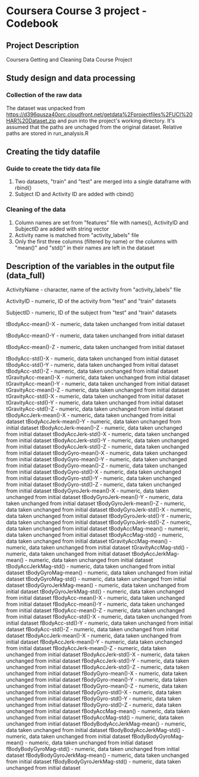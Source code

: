 # Coursera Course 3 project - Codebook
## Project Description
Coursera Getting and Cleaning Data Course Project

## Study design and data processing

### Collection of the raw data
The dataset was unpacked from https://d396qusza40orc.cloudfront.net/getdata%2Fprojectfiles%2FUCI%20HAR%20Dataset.zip
and pun into the project's working directory. It's assumed that the paths are unchaged from the original dataset. Relative paths are stored in run_analysis.R

## Creating the tidy datafile

### Guide to create the tidy data file
1. Two datasets, "train" and "test" are merged into a single dataframe with rbind()
2. Subject ID and Activity ID are added with cbind()

### Cleaning of the data
1. Column names are set from "features" file with names(), ActivityID and SubjectID are added with string vector
2. Activity name is matched from "activity_labels" file
3. Only the first three columns (filtered by name) or the columns with "mean()" and "std()" in their names are left in the dataset

## Description of the variables in the output file (data_full)
ActivityName - character, name of the activity from "activity_labels" file

ActivityID - numeric, ID of the activity from "test" and "train" datasets

SubjectID - numeric, ID of the subject from "test" and "train" datasets

tBodyAcc-mean()-X - numeric, data taken unchanged from initial dataset

tBodyAcc-mean()-Y - numeric, data taken unchanged from initial dataset

tBodyAcc-mean()-Z - numeric, data taken unchanged from initial dataset

tBodyAcc-std()-X - numeric, data taken unchanged from initial dataset
tBodyAcc-std()-Y - numeric, data taken unchanged from initial dataset
tBodyAcc-std()-Z - numeric, data taken unchanged from initial dataset
tGravityAcc-mean()-X - numeric, data taken unchanged from initial dataset
tGravityAcc-mean()-Y - numeric, data taken unchanged from initial dataset
tGravityAcc-mean()-Z - numeric, data taken unchanged from initial dataset
tGravityAcc-std()-X - numeric, data taken unchanged from initial dataset
tGravityAcc-std()-Y - numeric, data taken unchanged from initial dataset
tGravityAcc-std()-Z - numeric, data taken unchanged from initial dataset
tBodyAccJerk-mean()-X - numeric, data taken unchanged from initial dataset
tBodyAccJerk-mean()-Y - numeric, data taken unchanged from initial dataset
tBodyAccJerk-mean()-Z - numeric, data taken unchanged from initial dataset
tBodyAccJerk-std()-X - numeric, data taken unchanged from initial dataset
tBodyAccJerk-std()-Y - numeric, data taken unchanged from initial dataset
tBodyAccJerk-std()-Z - numeric, data taken unchanged from initial dataset
tBodyGyro-mean()-X - numeric, data taken unchanged from initial dataset
tBodyGyro-mean()-Y - numeric, data taken unchanged from initial dataset
tBodyGyro-mean()-Z - numeric, data taken unchanged from initial dataset
tBodyGyro-std()-X - numeric, data taken unchanged from initial dataset
tBodyGyro-std()-Y - numeric, data taken unchanged from initial dataset
tBodyGyro-std()-Z - numeric, data taken unchanged from initial dataset
tBodyGyroJerk-mean()-X - numeric, data taken unchanged from initial dataset
tBodyGyroJerk-mean()-Y - numeric, data taken unchanged from initial dataset
tBodyGyroJerk-mean()-Z - numeric, data taken unchanged from initial dataset
tBodyGyroJerk-std()-X - numeric, data taken unchanged from initial dataset
tBodyGyroJerk-std()-Y - numeric, data taken unchanged from initial dataset
tBodyGyroJerk-std()-Z - numeric, data taken unchanged from initial dataset
tBodyAccMag-mean() - numeric, data taken unchanged from initial dataset
tBodyAccMag-std() - numeric, data taken unchanged from initial dataset
tGravityAccMag-mean() - numeric, data taken unchanged from initial dataset
tGravityAccMag-std() - numeric, data taken unchanged from initial dataset
tBodyAccJerkMag-mean() - numeric, data taken unchanged from initial dataset
tBodyAccJerkMag-std() - numeric, data taken unchanged from initial dataset
tBodyGyroMag-mean() - numeric, data taken unchanged from initial dataset
tBodyGyroMag-std() - numeric, data taken unchanged from initial dataset
tBodyGyroJerkMag-mean() - numeric, data taken unchanged from initial dataset
tBodyGyroJerkMag-std() - numeric, data taken unchanged from initial dataset
fBodyAcc-mean()-X - numeric, data taken unchanged from initial dataset
fBodyAcc-mean()-Y - numeric, data taken unchanged from initial dataset
fBodyAcc-mean()-Z - numeric, data taken unchanged from initial dataset
fBodyAcc-std()-X - numeric, data taken unchanged from initial dataset
fBodyAcc-std()-Y - numeric, data taken unchanged from initial dataset
fBodyAcc-std()-Z - numeric, data taken unchanged from initial dataset
fBodyAccJerk-mean()-X - numeric, data taken unchanged from initial dataset
fBodyAccJerk-mean()-Y - numeric, data taken unchanged from initial dataset
fBodyAccJerk-mean()-Z - numeric, data taken unchanged from initial dataset
fBodyAccJerk-std()-X - numeric, data taken unchanged from initial dataset
fBodyAccJerk-std()-Y - numeric, data taken unchanged from initial dataset
fBodyAccJerk-std()-Z - numeric, data taken unchanged from initial dataset
fBodyGyro-mean()-X - numeric, data taken unchanged from initial dataset
fBodyGyro-mean()-Y - numeric, data taken unchanged from initial dataset
fBodyGyro-mean()-Z - numeric, data taken unchanged from initial dataset
fBodyGyro-std()-X - numeric, data taken unchanged from initial dataset
fBodyGyro-std()-Y - numeric, data taken unchanged from initial dataset
fBodyGyro-std()-Z - numeric, data taken unchanged from initial dataset
fBodyAccMag-mean() - numeric, data taken unchanged from initial dataset
fBodyAccMag-std() - numeric, data taken unchanged from initial dataset
fBodyBodyAccJerkMag-mean() - numeric, data taken unchanged from initial dataset
fBodyBodyAccJerkMag-std() - numeric, data taken unchanged from initial dataset
fBodyBodyGyroMag-mean() - numeric, data taken unchanged from initial dataset
fBodyBodyGyroMag-std() - numeric, data taken unchanged from initial dataset
fBodyBodyGyroJerkMag-mean() - numeric, data taken unchanged from initial dataset
fBodyBodyGyroJerkMag-std() - numeric, data taken unchanged from initial dataset
